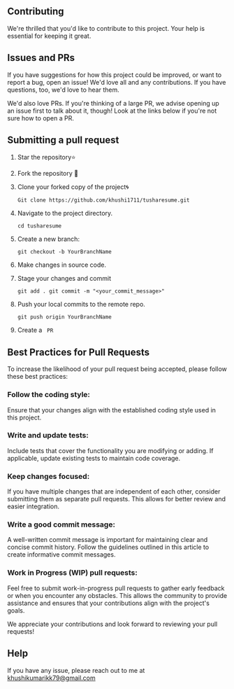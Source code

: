 ## Contributing
 
We're thrilled that you'd like to contribute to this project. Your help is essential for keeping it great.

## Issues and PRs

If you have suggestions for how this project could be improved, or want to report a bug, open an issue! We'd love all and any contributions. If you have questions, too, we'd love to hear them.

We'd also love PRs. If you're thinking of a large PR, we advise opening up an issue first to talk about it, though! Look at the links below if you're not sure how to open a PR.

## Submitting a pull request
1. Star the repository⭐
2. Fork the repository 🍴
3. Clone your forked copy of the project🌀

   `Git clone https://github.com/khushi1711/tusharesume.git`

4. Navigate to the project directory.
    
    `cd tusharesume`
5. Create a new branch:

   `git checkout -b YourBranchName`
6. Make changes in source code.

7. Stage your changes and commit

   `git add .
   git commit -m "<your_commit_message>"`
8. Push your local commits to the remote repo.

   `git push origin YourBranchName`

9. Create a ` PR`



## Best Practices for Pull Requests
To increase the likelihood of your pull request being accepted, please follow these best practices:

### Follow the coding style:
Ensure that your changes align with the established coding style used in this project.

### Write and update tests:
 Include tests that cover the functionality you are modifying or adding. If applicable, update existing tests to maintain code coverage.

### Keep changes focused:
 If you have multiple changes that are independent of each other, consider submitting them as separate pull requests. This allows for better review and easier integration.

### Write a good commit message:
 A well-written commit message is important for maintaining clear and concise commit history. Follow the guidelines outlined in this article to create informative commit messages.

### Work in Progress (WIP) pull requests:
 Feel free to submit work-in-progress pull requests to gather early feedback or when you encounter any obstacles. This allows the community to provide assistance and ensures that your contributions align with the project's goals.

We appreciate your contributions and look forward to reviewing your pull requests!

## Help

If you have any issue, please reach out to me at khushikumarikk79@gmail.com
